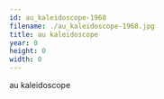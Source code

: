 ```yaml
---
id: au_kaleidoscope-1968
filename: ./au_kaleidoscope-1968.jpg
title: au kaleidoscope
year: 0
height: 0
width: 0
---
```


au kaleidoscope